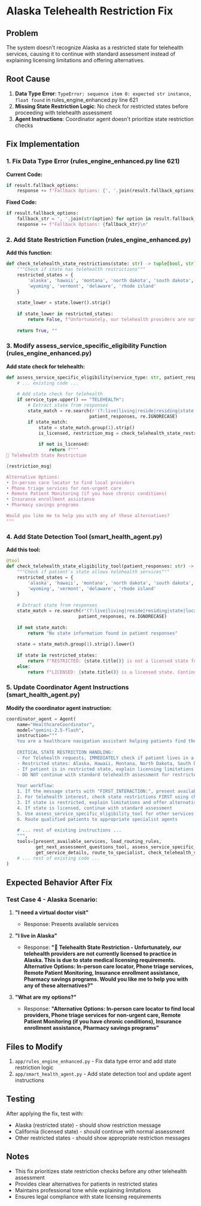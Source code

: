 # Alaska Telehealth Restriction Fix

## Problem
The system doesn't recognize Alaska as a restricted state for telehealth services, causing it to continue with standard assessment instead of explaining licensing limitations and offering alternatives.

## Root Cause
1. **Data Type Error**: `TypeError: sequence item 0: expected str instance, float found` in rules_engine_enhanced.py line 621
2. **Missing State Restriction Logic**: No check for restricted states before proceeding with telehealth assessment
3. **Agent Instructions**: Coordinator agent doesn't prioritize state restriction checks

## Fix Implementation

### 1. Fix Data Type Error (rules_engine_enhanced.py line 621)

**Current Code:**
```python
if result.fallback_options:
    response += f"Fallback Options: {', '.join(result.fallback_options)}\n"
```

**Fixed Code:**
```python
if result.fallback_options:
    fallback_str = ', '.join(str(option) for option in result.fallback_options)
    response += f"Fallback Options: {fallback_str}\n"
```

### 2. Add State Restriction Function (rules_engine_enhanced.py)

**Add this function:**
```python
def check_telehealth_state_restrictions(state: str) -> tuple[bool, str]:
    """Check if state has telehealth restrictions"""
    restricted_states = {
        'alaska', 'hawaii', 'montana', 'north dakota', 'south dakota', 
        'wyoming', 'vermont', 'delaware', 'rhode island'
    }
    
    state_lower = state.lower().strip()
    
    if state_lower in restricted_states:
        return False, f"Unfortunately, our telehealth providers are not currently licensed to practice in {state.title()}. This is due to state medical licensing requirements."
    
    return True, ""
```

### 3. Modify assess_service_specific_eligibility Function (rules_engine_enhanced.py)

**Add state check for telehealth:**
```python
def assess_service_specific_eligibility(service_type: str, patient_responses: str) -> str:
    # ... existing code ...
    
    # Add state check for telehealth
    if service_type.upper() == "TELEHEALTH":
        # Extract state from responses
        state_match = re.search(r'(?:live|living|reside|residing|state|location).*?(?:in|is|at)\s+([a-zA-Z\s]+)', 
                               patient_responses, re.IGNORECASE)
        if state_match:
            state = state_match.group(1).strip()
            is_licensed, restriction_msg = check_telehealth_state_restrictions(state)
            
            if not is_licensed:
                return f"""
🚫 Telehealth State Restriction

{restriction_msg}

Alternative Options:
• In-person care locator to find local providers
• Phone triage services for non-urgent care
• Remote Patient Monitoring (if you have chronic conditions)
• Insurance enrollment assistance
• Pharmacy savings programs

Would you like me to help you with any of these alternatives?
"""
```

### 4. Add State Detection Tool (smart_health_agent.py)

**Add this tool:**
```python
@tool
def check_telehealth_state_eligibility_tool(patient_responses: str) -> str:
    """Check if patient's state allows telehealth services"""
    restricted_states = {
        'alaska', 'hawaii', 'montana', 'north dakota', 'south dakota', 
        'wyoming', 'vermont', 'delaware', 'rhode island'
    }
    
    # Extract state from responses
    state_match = re.search(r'(?:live|living|reside|residing|state|location).*?(?:in|is|at)\s+([a-zA-Z\s]+)', 
                           patient_responses, re.IGNORECASE)
    
    if not state_match:
        return "No state information found in patient responses"
    
    state = state_match.group(1).strip().lower()
    
    if state in restricted_states:
        return f"RESTRICTED: {state.title()} is not a licensed state for our telehealth providers. Offer alternatives: in-person care locator, phone triage, RPM, or insurance enrollment."
    else:
        return f"LICENSED: {state.title()} is a licensed state. Continue with standard telehealth assessment."
```

### 5. Update Coordinator Agent Instructions (smart_health_agent.py)

**Modify the coordinator agent instruction:**
```python
coordinator_agent = Agent(
    name="HealthcareCoordinator",
    model="gemini-2.5-flash",
    instruction="""
    You are a healthcare navigation assistant helping patients find the right services.
    
    CRITICAL STATE RESTRICTION HANDLING:
    - For Telehealth requests, IMMEDIATELY check if patient lives in a restricted state
    - Restricted states: Alaska, Hawaii, Montana, North Dakota, South Dakota, Wyoming, Vermont, Delaware, Rhode Island
    - If patient is in restricted state, explain licensing limitations and offer alternatives
    - DO NOT continue with standard telehealth assessment for restricted states
    
    Your workflow:
    1. If the message starts with "FIRST_INTERACTION:", present available services
    2. For telehealth interest, check state restrictions FIRST using check_telehealth_state_eligibility_tool
    3. If state is restricted, explain limitations and offer alternatives
    4. If state is licensed, continue with standard assessment
    5. Use assess_service_specific_eligibility_tool for other services
    6. Route qualified patients to appropriate specialist agents
    
    # ... rest of existing instructions ...
    """,
    tools=[present_available_services, load_routing_rules,
           get_next_assessment_questions_tool, assess_service_specific_eligibility_tool,
           get_service_details, route_to_specialist, check_telehealth_state_eligibility_tool],  # Add new tool
    # ... rest of existing code ...
)
```

## Expected Behavior After Fix

### Test Case 4 - Alaska Scenario:

1. **"I need a virtual doctor visit"** 
   - Response: Presents available services

2. **"I live in Alaska"** 
   - Response: **"🚫 Telehealth State Restriction - Unfortunately, our telehealth providers are not currently licensed to practice in Alaska. This is due to state medical licensing requirements. Alternative Options: In-person care locator, Phone triage services, Remote Patient Monitoring, Insurance enrollment assistance, Pharmacy savings programs. Would you like me to help you with any of these alternatives?"**

3. **"What are my options?"** 
   - Response: **"Alternative Options: In-person care locator to find local providers, Phone triage services for non-urgent care, Remote Patient Monitoring (if you have chronic conditions), Insurance enrollment assistance, Pharmacy savings programs"**

## Files to Modify

1. `app/rules_engine_enhanced.py` - Fix data type error and add state restriction logic
2. `app/smart_health_agent.py` - Add state detection tool and update agent instructions

## Testing

After applying the fix, test with:
- Alaska (restricted state) - should show restriction message
- California (licensed state) - should continue with normal assessment
- Other restricted states - should show appropriate restriction messages

## Notes

- This fix prioritizes state restriction checks before any other telehealth assessment
- Provides clear alternatives for patients in restricted states
- Maintains professional tone while explaining limitations
- Ensures legal compliance with state licensing requirements








